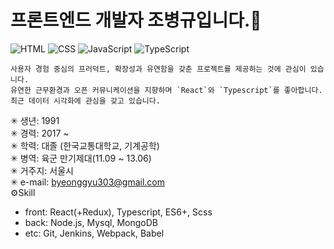 # 프론트엔드 개발자 조병규입니다.👋

![HTML](https://img.shields.io/badge/HTML-Expert-orange)
![CSS](https://img.shields.io/badge/CSS-Expert-blue)
![JavaScript](https://img.shields.io/badge/JavaScript-Expert-yellow)
![TypeScript](https://img.shields.io/badge/TypeScript-Intermediate-lightgrey)


    사용자 경험 중심의 프러덕트, 확장성과 유연함을 갖춘 프로젝트를 제공하는 것에 관심이 있습니다.
    유연한 근무환경과 오픈 커뮤니케이션을 지향하며 `React`와 `Typescript`를 좋아합니다.  
    최근 데이터 시각화에 관심을 갖고 있습니다.

✳ 생년: 1991  
✳ 경력: 2017 ~   
✳ 학력: 대졸 (한국교통대학교, 기계공학)  
✳ 병역: 육군 만기제대(11.09 ~ 13.06)  
✳ 거주지: 서울시  
✳ e-mail: byeonggyu303@gmail.com  
⚙️Skill
  - front: React(+Redux), Typescript, ES6+, Scss
  - back: Node.js, Mysql, MongoDB
  - etc: Git, Jenkins, Webpack, Babel
